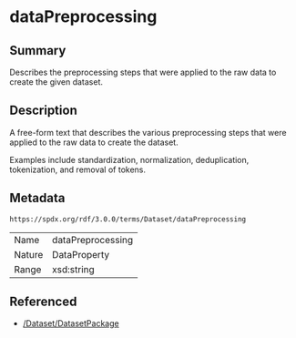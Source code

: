 <!-- Automatically generated by spec-parser v2.1.0 on 2024-06-17T10:36:57.838737+00:00 -->
<!-- SPDX-License-Identifier: Community-Spec-1.0 -->

# dataPreprocessing

## Summary

Describes the preprocessing steps that were applied to the raw data to create the given dataset.


## Description

A free-form text that describes the various preprocessing steps
that were applied to the raw data to create the dataset.

Examples include standardization, normalization, deduplication, tokenization, and removal of tokens.


## Metadata

`https://spdx.org/rdf/3.0.0/terms/Dataset/dataPreprocessing`


| | |
|---|---|
| Name | dataPreprocessing |
| Nature | DataProperty |
| Range | xsd:string |




## Referenced

- [/Dataset/DatasetPackage](../../Dataset/Classes/DatasetPackage.md)

